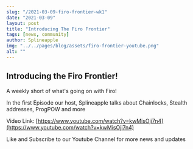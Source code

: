 ```yaml
---
slug: "/2021-03-09-firo-frontier-wk1"
date: "2021-03-09"
layout: post
title: "Introducing The Firo Frontier"
tags: [news, community]
author: Splineapple
img: "../../pages/blog/assets/firo-frontier-youtube.png"
alt: ""
---
```


## Introducing the Firo Frontier!

A weekly short of what's going on with Firo!

In the first Episode our host, Splineapple talks about Chainlocks, Stealth addresses, ProgPOW and more

Video Link: [https://www.youtube.com/watch?v=kwMisOji7n4](https://www.youtube.com/watch?v=kwMisOji7n4)

Like and Subscribe to our Youtube Channel for more news and updates
